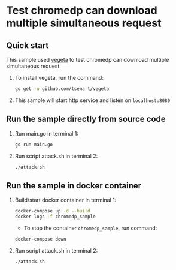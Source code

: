 # Test chromedp can download multiple simultaneous request

## Quick start

This sample used [vegeta](https://github.com/tsenart/vegeta) to test chromedp can download multiple simultaneous request.

1. To install vegeta, run the command:

    ```bash
    go get -u github.com/tsenart/vegeta
    ```

2. This sample will start http service and listen on `localhost:8080`

## Run the sample directly from source code

1. Run main.go in terminal 1:

    ```bash
    go run main.go
    ```

2. Run script attack.sh in terminal 2:

    ```bash
    ./attack.sh
    ```

## Run the sample in docker container

1. Build/start docker container in terminal 1:

    ```bash
    docker-compose up -d --build
    docker logs -f chromedp_sample 
    ```

    - To stop the container `chromedp_sample`, run command:

    ```bash
    docker-compose down 
    ```

2. Run script attack.sh in terminal 2:

    ```bash
    ./attack.sh
    ```
